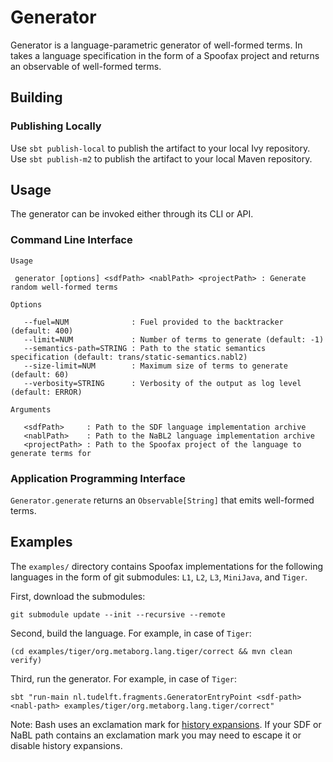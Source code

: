 # Generator

Generator is a language-parametric generator of well-formed terms. In takes a
language specification in the form of a Spoofax project and returns an
observable of well-formed terms.

## Building

### Publishing Locally

Use `sbt publish-local` to publish the artifact to your local Ivy repository.
Use `sbt publish-m2` to publish the artifact to your local Maven repository.

## Usage

The generator can be invoked either through its CLI or API.

### Command Line Interface

```
Usage

 generator [options] <sdfPath> <nablPath> <projectPath> : Generate random well-formed terms

Options

   --fuel=NUM              : Fuel provided to the backtracker (default: 400)
   --limit=NUM             : Number of terms to generate (default: -1)
   --semantics-path=STRING : Path to the static semantics specification (default: trans/static-semantics.nabl2)
   --size-limit=NUM        : Maximum size of terms to generate (default: 60)
   --verbosity=STRING      : Verbosity of the output as log level (default: ERROR)

Arguments

   <sdfPath>     : Path to the SDF language implementation archive
   <nablPath>    : Path to the NaBL2 language implementation archive
   <projectPath> : Path to the Spoofax project of the language to generate terms for
```

### Application Programming Interface

`Generator.generate` returns an `Observable[String]` that emits well-formed terms.

## Examples

The `examples/` directory contains Spoofax implementations for the following
languages in the form of git submodules: `L1`, `L2`, `L3`, `MiniJava`, and
`Tiger`.

First, download the submodules:

```
git submodule update --init --recursive --remote
```

Second, build the language. For example, in case of `Tiger`:

```
(cd examples/tiger/org.metaborg.lang.tiger/correct && mvn clean verify)
```
Third, run the generator. For example, in case of `Tiger`:

```
sbt "run-main nl.tudelft.fragments.GeneratorEntryPoint <sdf-path> <nabl-path> examples/tiger/org.metaborg.lang.tiger/correct"
```

Note: Bash uses an exclamation mark for [history
expansions](http://unix.stackexchange.com/a/33340/92581). If your SDF or NaBL
path contains an exclamation mark you may need to escape it or disable history
expansions.
